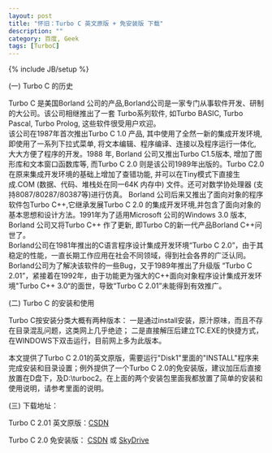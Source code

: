```yaml
---
layout: post
title: "怀旧：Turbo C 英文原版 + 免安装版 下载"
description: ""
category: 百度, Geek
tags: [TurboC]
---
```

{% include JB/setup %}

(一) Turbo C 的历史

Turbo C 是美国Borland 公司的产品,Borland公司是一家专门从事软件开发、研制的大公司。该公司相继推出了一套 Turbo系列软件, 如Turbo BASIC, Turbo Pascal, Turbo Prolog, 这些软件很受用户欢迎。   
该公司在1987年首次推出Turbo C 1.0 产品, 其中使用了全然一新的集成开发环境, 即使用了一系列下拉式菜单, 将文本编辑、程序编译、连接以及程序运行一体化, 大大方便了程序的开发。1988 年, Borland 公司又推出Turbo C1.5版本, 增加了图形库和文本窗口函数库等, 而Turbo C 2.0 则是该公司1989年出版的。Turbo C2.0在原来集成开发环境的基础上增加了查错功能, 并可以在Tiny模式下直接生成.COM (数据、代码、堆栈处在同一64K 内存中) 文件。还可对数学协处理器 (支持8087/80287/80387等)进行仿真。
Borland 公司后来又推出了面向对象的程序软件包Turbo C++,它继承发展Turbo C 2.0 的集成开发环境,并包含了面向对象的基本思想和设计方法。1991年为了适用Microsoft 公司的Windows 3.0 版本, Borland 公司又将Turbo C++ 作了更新, 即Turbo C的新一代产品Borland C++问世了。    
Borland公司在1981年推出的C语言程序设计集成开发环境“Turbo C 2.0”，由于其稳定的性能，一直长期工作应用在社会不同领域，得到社会各界的广泛认同。
Borland公司为了解决该软件的一些Bug，又于1989年推出了升级版 “Turbo C 2.01”，紧接着在1992年，由于功能更为强大的C++面向对象程序设计集成开发环境"Turbo C++ 3.0“的面世，导致“Turbo C 2.01”未能得到有效推广。

(二) Turbo C 的安装和使用

Turbo C按安装分类大概有两种版本：
一是通过install安装，原汁原味，而且不存在目录混乱问题，这类网上几乎绝迹；
二是直接解压后建立TC.EXE的快捷方式，在WINDOWS下双击运行，目前网上多为此版本。

本文提供了Turbo C 2.01的英文原版，需要运行"Disk1"里面的"INSTALL"程序来完成安装和目录设置；例外提供了一个Turbo C 2.0的免安装版，建议加压后直接放置在D盘下，及D:\\turboc2。在上面的两个安装包里面我都放置了简单的安装和使用说明，请参考里面的说明。

(三) 下载地址：

Turbo C 2.01 英文原版：[CSDN](http://download.csdn.net/detail/ingvar08/3631050)

Turbo C 2.0 免安装版： [CSDN](http://download.csdn.net/detail/ingvar08/3631049)   或  [SkyDrive](https://skydrive.live.com/#cid=92E0330D6987BA49&id=92E0330D6987BA49%21115)
